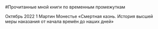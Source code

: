 #Прочитанные мной книги по временным промежуткам

Октябрь 2022
1 Мартин Монестье «Смертная казнь. История высшей меры наказания от начала времён до наших дней»
